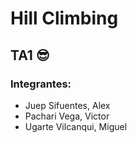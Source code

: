 # Hill Climbing
## TA1 :sunglasses:
### Integrantes:
* Juep Sifuentes, Alex
* Pachari Vega, Victor
* Ugarte Vilcanqui, Miguel

